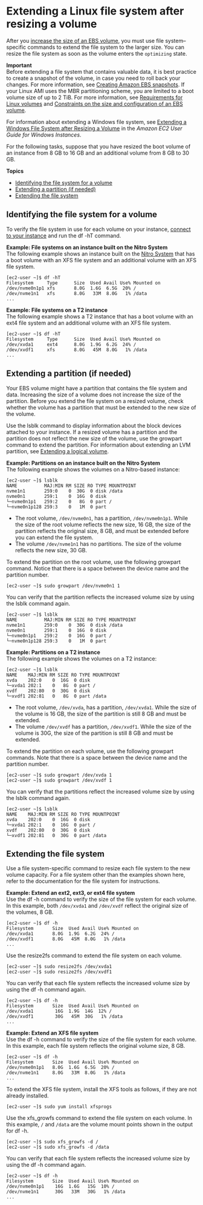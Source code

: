 # Extending a Linux file system after resizing a volume<a name="recognize-expanded-volume-linux"></a>

After you [increase the size of an EBS volume](requesting-ebs-volume-modifications.md), you must use file system–specific commands to extend the file system to the larger size\. You can resize the file system as soon as the volume enters the `optimizing` state\.

**Important**  
Before extending a file system that contains valuable data, it is best practice to create a snapshot of the volume, in case you need to roll back your changes\. For more information, see [Creating Amazon EBS snapshots](ebs-creating-snapshot.md)\. If your Linux AMI uses the MBR partitioning scheme, you are limited to a boot volume size of up to 2 TiB\. For more information, see [Requirements for Linux volumes](modify-volume-requirements.md#linux-volumes) and [Constraints on the size and configuration of an EBS volume](volume_constraints.md)\. 

For information about extending a Windows file system, see [Extending a Windows File System after Resizing a Volume](https://docs.aws.amazon.com/AWSEC2/latest/WindowsGuide/recognize-expanded-volume-windows.html) in the *Amazon EC2 User Guide for Windows Instances*\.

For the following tasks, suppose that you have resized the boot volume of an instance from 8 GB to 16 GB and an additional volume from 8 GB to 30 GB\.

**Topics**
+ [Identifying the file system for a volume](#identify-linux-file-system)
+ [Extending a partition \(if needed\)](#extend-linux-volume-partition)
+ [Extending the file system](#extend-linux-file-system)

## Identifying the file system for a volume<a name="identify-linux-file-system"></a>

To verify the file system in use for each volume on your instance, [connect to your instance](AccessingInstances.md) and run the df \-hT command\.

**Example: File systems on an instance built on the Nitro System**  
The following example shows an instance built on the [Nitro System](instance-types.md#ec2-nitro-instances) that has a boot volume with an XFS file system and an additional volume with an XFS file system\.

```
[ec2-user ~]$ df -hT
Filesystem     Type      Size  Used Avail Use% Mounted on
/dev/nvme0n1p1 xfs       8.0G  1.6G  6.5G  20% /
/dev/nvme1n1   xfs       8.0G   33M  8.0G   1% /data
...
```

**Example: File systems on a T2 instance**  
The following example shows a T2 instance that has a boot volume with an ext4 file system and an additional volume with an XFS file system\.

```
[ec2-user ~]$ df -hT
Filesystem     Type      Size  Used Avail Use% Mounted on
/dev/xvda1     ext4      8.0G  1.9G  6.2G  24% /
/dev/xvdf1     xfs       8.0G   45M  8.0G   1% /data
...
```

## Extending a partition \(if needed\)<a name="extend-linux-volume-partition"></a>

Your EBS volume might have a partition that contains the file system and data\. Increasing the size of a volume does not increase the size of the partition\. Before you extend the file system on a resized volume, check whether the volume has a partition that must be extended to the new size of the volume\.

Use the lsblk command to display information about the block devices attached to your instance\. If a resized volume has a partition and the partition does not reflect the new size of the volume, use the growpart command to extend the partition\. For information about extending an LVM partition, see [Extending a logical volume](https://www.tldp.org/HOWTO/html_single/LVM-HOWTO/#extendlv)\.

**Example: Partitions on an instance built on the Nitro System**  
The following example shows the volumes on a Nitro\-based instance:

```
[ec2-user ~]$ lsblk
NAME          MAJ:MIN RM SIZE RO TYPE MOUNTPOINT
nvme1n1       259:0    0  30G  0 disk /data
nvme0n1       259:1    0  16G  0 disk
└─nvme0n1p1   259:2    0   8G  0 part /
└─nvme0n1p128 259:3    0   1M  0 part
```
+ The root volume, `/dev/nvme0n1`, has a partition, `/dev/nvme0n1p1`\. While the size of the root volume reflects the new size, 16 GB, the size of the partition reflects the original size, 8 GB, and must be extended before you can extend the file system\.
+ The volume `/dev/nvme1n1` has no partitions\. The size of the volume reflects the new size, 30 GB\.

To extend the partition on the root volume, use the following growpart command\. Notice that there is a space between the device name and the partition number\.

```
[ec2-user ~]$ sudo growpart /dev/nvme0n1 1
```

You can verify that the partition reflects the increased volume size by using the lsblk command again\.

```
[ec2-user ~]$ lsblk
NAME          MAJ:MIN RM SIZE RO TYPE MOUNTPOINT
nvme1n1       259:0    0  30G  0 disk /data
nvme0n1       259:1    0  16G  0 disk
└─nvme0n1p1   259:2    0  16G  0 part /
└─nvme0n1p128 259:3    0   1M  0 part
```

**Example: Partitions on a T2 instance**  
The following example shows the volumes on a T2 instance:

```
[ec2-user ~]$ lsblk
NAME    MAJ:MIN RM SIZE RO TYPE MOUNTPOINT
xvda    202:0    0  16G  0 disk
└─xvda1 202:1    0   8G  0 part /
xvdf    202:80   0  30G  0 disk
└─xvdf1 202:81   0   8G  0 part /data
```
+ The root volume, `/dev/xvda`, has a partition, `/dev/xvda1`\. While the size of the volume is 16 GB, the size of the partition is still 8 GB and must be extended\.
+ The volume `/dev/xvdf` has a partition, `/dev/xvdf1`\. While the size of the volume is 30G, the size of the partition is still 8 GB and must be extended\.

To extend the partition on each volume, use the following growpart commands\. Note that there is a space between the device name and the partition number\.

```
[ec2-user ~]$ sudo growpart /dev/xvda 1
[ec2-user ~]$ sudo growpart /dev/xvdf 1
```

You can verify that the partitions reflect the increased volume size by using the lsblk command again\.

```
[ec2-user ~]$ lsblk
NAME    MAJ:MIN RM SIZE RO TYPE MOUNTPOINT
xvda    202:0    0  16G  0 disk
└─xvda1 202:1    0  16G  0 part /
xvdf    202:80   0  30G  0 disk
└─xvdf1 202:81   0  30G  0 part /data
```

## Extending the file system<a name="extend-linux-file-system"></a>

Use a file system\-specific command to resize each file system to the new volume capacity\. For a file system other than the examples shown here, refer to the documentation for the file system for instructions\.

**Example: Extend an ext2, ext3, or ext4 file system**  
Use the df \-h command to verify the size of the file system for each volume\. In this example, both `/dev/xvda1` and `/dev/xvdf` reflect the original size of the volumes, 8 GB\.

```
[ec2-user ~]$ df -h
Filesystem       Size  Used Avail Use% Mounted on
/dev/xvda1       8.0G  1.9G  6.2G  24% /
/dev/xvdf1       8.0G   45M  8.0G   1% /data
...
```

Use the resize2fs command to extend the file system on each volume\.

```
[ec2-user ~]$ sudo resize2fs /dev/xvda1
[ec2-user ~]$ sudo resize2fs /dev/xvdf1
```

You can verify that each file system reflects the increased volume size by using the df \-h command again\.

```
[ec2-user ~]$ df -h
Filesystem       Size  Used Avail Use% Mounted on
/dev/xvda1        16G  1.9G  14G  12% /
/dev/xvdf1        30G   45M  30G   1% /data
...
```

**Example: Extend an XFS file system**  
Use the df \-h command to verify the size of the file system for each volume\. In this example, each file system reflects the original volume size, 8 GB\.

```
[ec2-user ~]$ df -h
Filesystem       Size  Used Avail Use% Mounted on
/dev/nvme0n1p1   8.0G  1.6G  6.5G  20% /
/dev/nvme1n1     8.0G   33M  8.0G   1% /data
...
```

To extend the XFS file system, install the XFS tools as follows, if they are not already installed\.

```
[ec2-user ~]$ sudo yum install xfsprogs
```

Use the xfs\_growfs command to extend the file system on each volume\. In this example, `/` and `/data` are the volume mount points shown in the output for df \-h\.

```
[ec2-user ~]$ sudo xfs_growfs -d /
[ec2-user ~]$ sudo xfs_growfs -d /data
```

You can verify that each file system reflects the increased volume size by using the df \-h command again\.

```
[ec2-user ~]$ df -h
Filesystem       Size  Used Avail Use% Mounted on
/dev/nvme0n1p1    16G  1.6G   15G  10% /
/dev/nvme1n1      30G   33M   30G   1% /data
...
```
